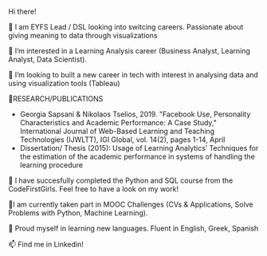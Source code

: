 Hi there!

👋 I am EYFS Lead / DSL looking into switcing careers. Passionate about giving meaning to data through visualizations 

👀 I’m interested in a Learning Analysis career (Business Analyst, Learning Analyst, Data Scientist).

💞️ I’m looking to built a new career in tech with interest in analysing data and using visualization tools (Tableau)

🌱RESEARCH/PUBLICATIONS
-	Georgia Sapsani & Nikolaos Tselios, 2019. "Facebook Use, Personality Characteristics and Academic Performance: A Case Study," International Journal of Web-Based Learning and Teaching Technologies (IJWLTT), IGI Global, vol. 14(2), pages 1-14, April
-	Dissertation/ Thesis (2015): Usage of Learning Analytics’ Techniques for the estimation of the academic performance in systems of handling the learning procedure

🌱 I have succesfully completed the Python and SQL course from the CodeFirstGirls.
    Feel free to have a look on my work!
    
🌱I am currently taken part in MOOC Challenges (CVs & Applications, Solve Problems with Python, Machine Learning).

🌱 Proud myself in learning new languages. Fluent in English, Greek, Spanish

📫 Find me in Linkedin! 


